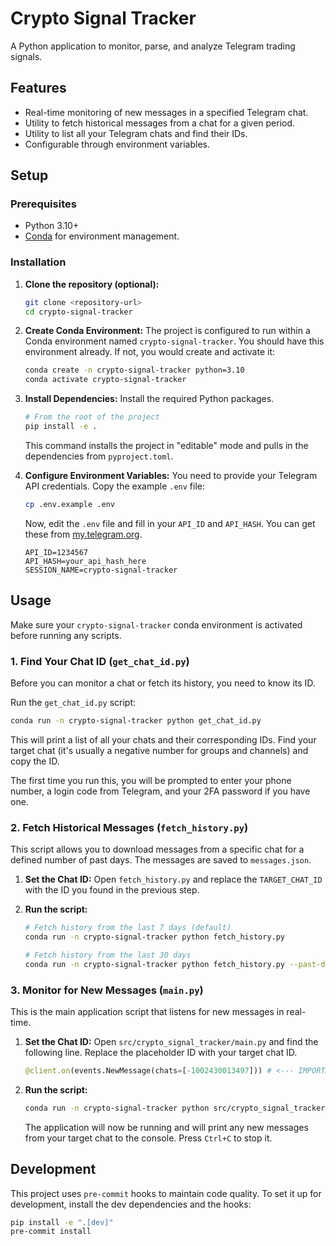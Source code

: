 # Crypto Signal Tracker

A Python application to monitor, parse, and analyze Telegram trading signals.

## Features

-   Real-time monitoring of new messages in a specified Telegram chat.
-   Utility to fetch historical messages from a chat for a given period.
-   Utility to list all your Telegram chats and find their IDs.
-   Configurable through environment variables.

## Setup

### Prerequisites

-   Python 3.10+
-   [Conda](https://docs.conda.io/en/latest/miniconda.html) for environment management.

### Installation

1.  **Clone the repository (optional):**
    ```bash
    git clone <repository-url>
    cd crypto-signal-tracker
    ```

2.  **Create Conda Environment:**
    The project is configured to run within a Conda environment named `crypto-signal-tracker`. You should have this environment already. If not, you would create and activate it:
    ```bash
    conda create -n crypto-signal-tracker python=3.10
    conda activate crypto-signal-tracker
    ```

3.  **Install Dependencies:**
    Install the required Python packages.
    ```bash
    # From the root of the project
    pip install -e .
    ```
    This command installs the project in "editable" mode and pulls in the dependencies from `pyproject.toml`.

4.  **Configure Environment Variables:**
    You need to provide your Telegram API credentials. Copy the example `.env` file:
    ```bash
    cp .env.example .env
    ```
    Now, edit the `.env` file and fill in your `API_ID` and `API_HASH`. You can get these from [my.telegram.org](https://my.telegram.org).
    ```
    API_ID=1234567
    API_HASH=your_api_hash_here
    SESSION_NAME=crypto-signal-tracker
    ```

## Usage

Make sure your `crypto-signal-tracker` conda environment is activated before running any scripts.

### 1. Find Your Chat ID (`get_chat_id.py`)

Before you can monitor a chat or fetch its history, you need to know its ID.

Run the `get_chat_id.py` script:
```bash
conda run -n crypto-signal-tracker python get_chat_id.py
```
This will print a list of all your chats and their corresponding IDs. Find your target chat (it's usually a negative number for groups and channels) and copy the ID.

The first time you run this, you will be prompted to enter your phone number, a login code from Telegram, and your 2FA password if you have one.

### 2. Fetch Historical Messages (`fetch_history.py`)

This script allows you to download messages from a specific chat for a defined number of past days. The messages are saved to `messages.json`.

1.  **Set the Chat ID:** Open `fetch_history.py` and replace the `TARGET_CHAT_ID` with the ID you found in the previous step.

2.  **Run the script:**
    ```bash
    # Fetch history from the last 7 days (default)
    conda run -n crypto-signal-tracker python fetch_history.py

    # Fetch history from the last 30 days
    conda run -n crypto-signal-tracker python fetch_history.py --past-days 30
    ```

### 3. Monitor for New Messages (`main.py`)

This is the main application script that listens for new messages in real-time.

1.  **Set the Chat ID:** Open `src/crypto_signal_tracker/main.py` and find the following line. Replace the placeholder ID with your target chat ID.
    ```python
    @client.on(events.NewMessage(chats=[-1002430013497])) # <--- IMPORTANT: REPLACE WITH YOUR CHAT ID
    ```

2.  **Run the script:**
    ```bash
    conda run -n crypto-signal-tracker python src/crypto_signal_tracker/main.py
    ```
    The application will now be running and will print any new messages from your target chat to the console. Press `Ctrl+C` to stop it.

## Development

This project uses `pre-commit` hooks to maintain code quality. To set it up for development, install the dev dependencies and the hooks:

```bash
pip install -e ".[dev]"
pre-commit install
```

